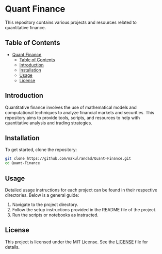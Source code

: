# Quant Finance

This repository contains various projects and resources related to quantitative finance.

## Table of Contents

- [Quant Finance](#quant-finance)
  - [Table of Contents](#table-of-contents)
  - [Introduction](#introduction)
  - [Installation](#installation)
  - [Usage](#usage)
  - [License](#license)

## Introduction

Quantitative finance involves the use of mathematical models and computational techniques to analyze financial markets and securities. This repository aims to provide tools, scripts, and resources to help with quantitative analysis and trading strategies.

## Installation

To get started, clone the repository:

```bash
git clone https://github.com/nakulrandad/Quant-Finance.git
cd Quant-Finance
```

## Usage

Detailed usage instructions for each project can be found in their respective directories. Below is a general guide:

1. Navigate to the project directory.
2. Follow the setup instructions provided in the README file of the project.
3. Run the scripts or notebooks as instructed.

## License

This project is licensed under the MIT License. See the [LICENSE](LICENSE) file for details.